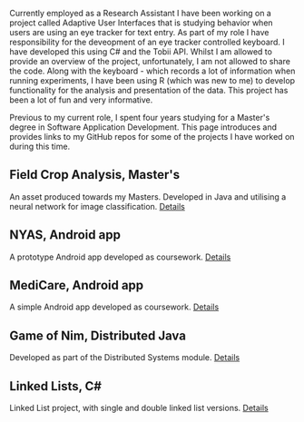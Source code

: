 Currently employed as a Research Assistant
I have been working on a project called Adaptive User Interfaces that is studying behavior when users are using an eye tracker for text entry. As part of my role I have responsibility for the deveopment of an eye tracker controlled keyboard. I have developed this using C# and the Tobii API. Whilst I am allowed to provide an overview of the project, unfortunately, I am not allowed to share the code.
Along with the keyboard - which records a lot of information when running experiments, I have been using R (which was new to me) to develop functionality for the analysis and presentation of the data. This project has been a lot of fun and very informative.

Previous to my current role, I spent four years studying for a Master's degree in Software Application Development. This page introduces and provides links to my GitHub repos for some of the projects I have worked on during this time.

## Field Crop Analysis, Master's
An asset produced towards my Masters. Developed in Java and utilising a neural network for image classification. [Details](https://github.com/cnicholas63/FieldCropAnalysis)

## NYAS, Android app
A prototype Android app developed as coursework. 
[Details](https://github.com/cnicholas63/NYAS_Final)

## MediCare, Android app
A simple Android app developed as coursework.
[Details](https://github.com/cnicholas63/MyMediCare)

## Game of Nim, Distributed Java
Developed as part of the Distributed Systems module.
[Details](https://github.com/cnicholas63/GameOfNim)

## Linked Lists, C# 
Linked List project, with single and double linked list versions.
[Details](https://github.com/cnicholas63/Linked-Lists)

